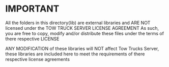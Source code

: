 # IMPORTANT

All the folders in  this directory(lib) are external libraries and ARE NOT licensed under the TOW TRUCK SERVER LICENSE AGREEMENT
As such, you are free to copy, modify and/or distribute these files under the terms of there respective LICENSE

ANY MODIFICATION of these libraries will NOT affect Tow Trucks Server, these libraries are included here to meet the requirements of there respective license agreements